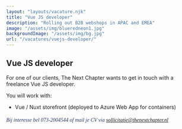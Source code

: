 ```yaml
---
layout: "layouts/vacature.njk"
title: "Vue JS developer"
description: "Rolling out B2B webshops in APAC and EMEA"
image: "/assets/img/blueredneon1.jpg"
backgroundImage: "/assets/img/bg.jpg"
url: "/vacatures/vuejs-developer/"
---
```


## Vue JS developer

For one of our clients, The Next Chapter wants to get in touch with a freelance Vue JS developer.

You will work with:

* Vue / Nuxt storefront (deployed to Azure Web App for containers)

###### <span style="color:#2d3666; font-family:PT Sans"> Bij interesse bel 073-2004544 of mail je CV via <a style="color:#2d3666;" href="mailto:sollicitatie@thenextchapter.nl">sollicitatie@thenextchapter.nl</a></span>